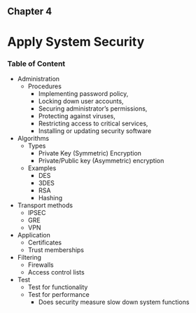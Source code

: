 <!-- footer: *Networked Systems Security*
slidenumbers: true
autoscale: true
build-lists: true -->

## Chapter 4
# Apply System Security

### Table of Content

- Administration
  - Procedures
    - Implementing password policy,
    - Locking down user accounts,
    - Securing administrator’s permissions,
    - Protecting against viruses,
    - Restricting access to critical services,
    - Installing or updating security software
- Algorithms
  - Types
    - Private Key (Symmetric) Encryption
    - Private/Public key (Asymmetric) encryption
  - Examples
    - DES
    - 3DES
    - RSA
    - Hashing
- Transport methods
  - IPSEC
  - GRE
  - VPN
- Application
  - Certificates
  - Trust memberships
- Filtering
  - Firewalls
  - Access control lists
- Test
  - Test for functionality
  - Test for performance
    - Does security measure slow down system functions